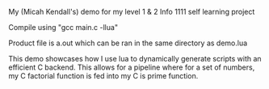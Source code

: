 My (Micah Kendall's) demo for my level 1 & 2 Info 1111 self learning project

Compile using
"gcc main.c -llua"

Product file is a.out which can be ran in the same directory as demo.lua

This demo showcases how I use lua to dynamically generate scripts with an efficient C backend.
This allows for a pipeline where for a set of numbers, my C factorial function is fed into my C is prime function.
